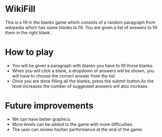 # WikiFill
This is a fill in the blanks game which consists of a random paragraph from wikipedia which has some blanks to fill. You are given a list of answers to fill them in the right blank.

# How to play
* You will be given a paragraph with blanks you have to fill those blanks.
* When you will click a blank, a dropdown of answers  will be shown, you will have to choose the correct answer from the list.
* Once you are done filling all the blanks, press the submit button.As the level increases the number of suggested answers will also     increase.

# Future improvements
* We can have better graphics.
* More levels can be added to the game with more difficulties.
* The user can review his/her performance at the end of the game.

